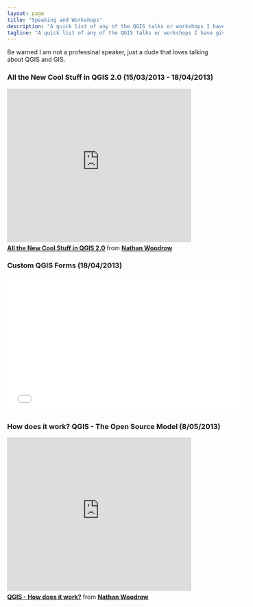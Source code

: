 ```yaml
---
layout: page
title: "Speaking and Workshops"
description: "A quick list of any of the QGIS talks or workshops I have given"
tagline: "A quick list of any of the QGIS talks or workshops I have given"
---
```


Be warned I am not a professinal speaker, just a dude that loves talking about QGIS and GIS.

### All the New Cool Stuff in QGIS 2.0 (15/03/2013 - 18/04/2013)
<iframe src="http://www.slideshare.net/slideshow/embed_code/20168285" width="427" height="356" frameborder="0" marginwidth="0" marginheight="0" scrolling="no" style="border:1px solid #CCC; border-width:1px 1px 0; margin-bottom:5px; max-width: 100%;" allowfullscreen> </iframe> <div style="margin-bottom:5px"> <strong> <a href="https://www.slideshare.net/nathanwoodrow/all-the-new-cool-stuff-in-qgis-20" title="All the New Cool Stuff in QGIS 2.0" target="_blank">All the New Cool Stuff in QGIS 2.0</a> </strong> from <strong><a href="http://www.slideshare.net/nathanwoodrow" target="_blank">Nathan Woodrow</a></strong> </div>

### Custom QGIS Forms (18/04/2013)
<iframe width="560" height="315" src="//www.youtube.com/embed/Z84GMcQV3EM" frameborder="0" allowfullscreen></iframe><div></div>

### How does it work? QGIS - The Open Source Model (8/05/2013)
<iframe src="http://www.slideshare.net/slideshow/embed_code/20828530" width="427" height="356" frameborder="0" marginwidth="0" marginheight="0" scrolling="no" style="border:1px solid #CCC; border-width:1px 1px 0; margin-bottom:5px; max-width: 100%;" allowfullscreen> </iframe> <div style="margin-bottom:5px"> <strong> <a href="https://www.slideshare.net/nathanwoodrow/how-does-it-work-20828530" title="QGIS - How does it work?" target="_blank">QGIS - How does it work?</a> </strong> from <strong><a href="http://www.slideshare.net/nathanwoodrow" target="_blank">Nathan Woodrow</a></strong> </div>

